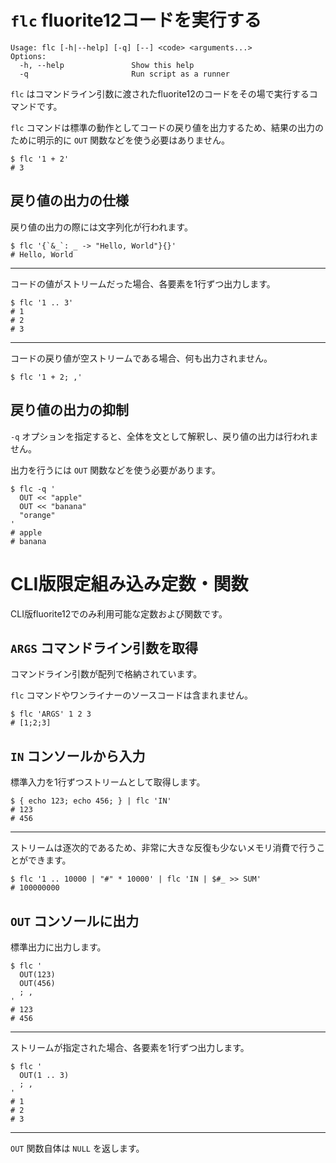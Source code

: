 # `flc` fluorite12コードを実行する

```
Usage: flc [-h|--help] [-q] [--] <code> <arguments...>
Options:
  -h, --help               Show this help
  -q                       Run script as a runner
```

`flc` はコマンドライン引数に渡されたfluorite12のコードをその場で実行するコマンドです。

`flc` コマンドは標準の動作としてコードの戻り値を出力するため、結果の出力のために明示的に `OUT` 関数などを使う必要はありません。

```shell
$ flc '1 + 2'
# 3
```

## 戻り値の出力の仕様

戻り値の出力の際には文字列化が行われます。

```shell
$ flc '{`&_`: _ -> "Hello, World"}{}'
# Hello, World
```

---

コードの値がストリームだった場合、各要素を1行ずつ出力します。

```shell
$ flc '1 .. 3'
# 1
# 2
# 3
```

---

コードの戻り値が空ストリームである場合、何も出力されません。

```shell
$ flc '1 + 2; ,'
```

## 戻り値の出力の抑制

`-q` オプションを指定すると、全体を文として解釈し、戻り値の出力は行われません。

出力を行うには `OUT` 関数などを使う必要があります。

```shell
$ flc -q '
  OUT << "apple"
  OUT << "banana"
  "orange"
'
# apple
# banana
```

# CLI版限定組み込み定数・関数

CLI版fluorite12でのみ利用可能な定数および関数です。

## `ARGS` コマンドライン引数を取得

コマンドライン引数が配列で格納されています。

`flc` コマンドやワンライナーのソースコードは含まれません。

```shell
$ flc 'ARGS' 1 2 3
# [1;2;3]
```

## `IN` コンソールから入力

標準入力を1行ずつストリームとして取得します。

```shell
$ { echo 123; echo 456; } | flc 'IN'
# 123
# 456
```

---

ストリームは逐次的であるため、非常に大きな反復も少ないメモリ消費で行うことができます。

```shell
$ flc '1 .. 10000 | "#" * 10000' | flc 'IN | $#_ >> SUM'
# 100000000
```

## `OUT` コンソールに出力

標準出力に出力します。

```shell
$ flc '
  OUT(123)
  OUT(456)
  ; ,
'
# 123
# 456
```

---

ストリームが指定された場合、各要素を1行ずつ出力します。

```shell
$ flc '
  OUT(1 .. 3)
  ; ,
'
# 1
# 2
# 3
```

---

`OUT` 関数自体は `NULL` を返します。
